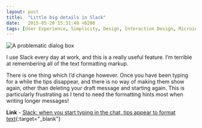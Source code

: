 ```yaml
---
layout: post
title:  "Little big details in Slack"
date:   2015-05-20 15:31:49 +0200
tags: [User Experience, Simplicity, Design, Interaction Design, Microinteractions]
---
```

![A problematic dialog box]({{site.baseurl}}/assets/img/slack-message-hints.png)

I use Slack every day at work, and this is a really useful feature. I’m terrible at remembering all of the text formatting markup. 

There is one thing which I’d change however. Once you have been typing for a while the tips disappear, and there is no way of making them show again, other than deleting your draft message and starting again. This is particularly frustrating as I tend to need the formatting hints most when writing longer messages!

**Link** - [Slack: when you start typing in the chat, tips appear to format text](https://littlebigdetails.com/post/132799800756/slack-when-you-start-typing-in-the-chat-tips){:target="_blank"}